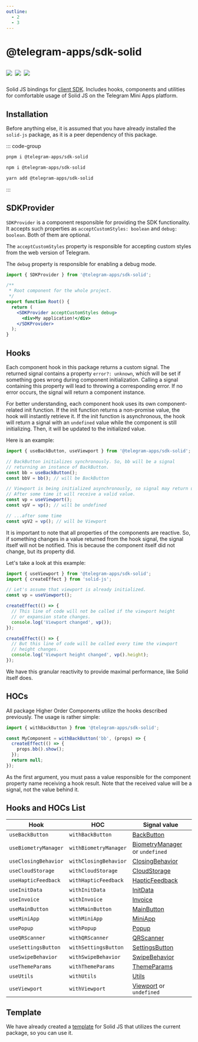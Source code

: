 ```yaml
---
outline:
  - 2
  - 3
---
```


# @telegram-apps/sdk-solid

<p style="display: inline-flex; gap: 8px">
  <a href="https://npmjs.com/package/@telegram-apps/sdk-solid">
    <img src="https://img.shields.io/npm/v/@telegram-apps/sdk-solid?logo=npm"/>
  </a>
  <img src="https://img.shields.io/bundlephobia/minzip/@telegram-apps/sdk-solid"/>
  <a href="https://github.com/Telegram-Mini-Apps/telegram-apps/tree/master/packages/sdk-solid">
    <img src="https://img.shields.io/badge/source-black?logo=github"/>
  </a>
</p>

Solid JS bindings for [client SDK](telegram-apps-sdk). Includes hooks, components and utilities
for comfortable usage of Solid JS on the Telegram Mini Apps platform.

## Installation

Before anything else, it is assumed that you have already installed the `solid-js` package, as it is
a peer dependency of this package.

::: code-group

```bash [pnpm]
pnpm i @telegram-apps/sdk-solid
```

```bash [npm]
npm i @telegram-apps/sdk-solid
```

```bash [yarn]
yarn add @telegram-apps/sdk-solid
```

:::

## SDKProvider

`SDKProvider` is a component responsible for providing the SDK functionality. It accepts
such properties as `acceptCustomStyles: boolean` and `debug: boolean`. Both of them are optional.

The `acceptCustomStyles` property is responsible for accepting custom styles from the web version of
Telegram.

The `debug` property is responsible for enabling a debug mode.

```jsx
import { SDKProvider } from '@telegram-apps/sdk-solid';

/**
 * Root component for the whole project.
 */
export function Root() {
  return (
    <SDKProvider acceptCustomStyles debug>
      <div>My application!</div>
    </SDKProvider>
  );
}
```

## Hooks

Each component hook in this package returns a custom signal. The returned signal contains a
property `error?: unknown`, which will be set if something goes wrong during component
initialization. Calling a signal containing this property will lead to throwing a corresponding
error. If no error occurs, the signal will return a component instance.

For better understanding, each component hook uses its own component-related init function. If the
init function returns a non-promise value, the hook will instantly retrieve it. If the init function
is asynchronous, the hook will return a signal with an `undefined` value while the component is
still initializing. Then, it will be updated to the initialized value.

Here is an example:

```ts
import { useBackButton, useViewport } from '@telegram-apps/sdk-solid';

// BackButton initializes synchronously. So, bb will be a signal
// returning an instance of BackButton.
const bb = useBackButton();
const bbV = bb(); // will be BackButton

// Viewport is being initialized asynchronously, so signal may return undefined.
// After some time it will receive a valid value.
const vp = useViewport();
const vpV = vp(); // will be undefined

// ...after some time
const vpV2 = vp(); // will be Viewport
```

It is important to note that all properties of the components are reactive. So, if something changes
in a value returned from the hook signal, the signal itself will not be notified. This is because
the component itself did not change, but its property did.

Let's take a look at this example:

```ts
import { useViewport } from '@telegram-apps/sdk-solid';
import { createEffect } from 'solid-js';

// Let's assume that viewport is already initialized.
const vp = useViewport();

createEffect(() => {
  // This line of code will not be called if the viewport height 
  // or expansion state changes.
  console.log('Viewport changed', vp());
});

createEffect(() => {
  // But this line of code will be called every time the viewport
  // height changes.
  console.log('Viewport height changed', vp().height);
});
```

We have this granular reactivity to provide maximal performance, like Solid itself does.

## HOCs

All package Higher Order Components utilize the hooks described previously. The usage is rather
simple:

```ts
import { withBackButton } from '@telegram-apps/sdk-solid';

const MyComponent = withBackButton('bb', (props) => {
  createEffect(() => {
    props.bb().show();
  });
  return null;
});
```

As the first argument, you must pass a value responsible for the component property name receiving a
hook result. Note that the received value will be a signal, not the value behind it.

## Hooks and HOCs List

| Hook                 | HOC                   | Signal value                                                                       |
| -------------------- | --------------------- | ---------------------------------------------------------------------------------- |
| `useBackButton`      | `withBackButton`      | [BackButton](telegram-apps-sdk/components/back-button.md)                          |
| `useBiometryManager` | `withBiometryManager` | [BiometryManager](telegram-apps-sdk/components/biometry-manager.md) or `undefined` |
| `useClosingBehavior` | `withClosingBehavior` | [ClosingBehavior](telegram-apps-sdk/components/closing-behavior.md)                |
| `useCloudStorage`    | `withCloudStorage`    | [CloudStorage](telegram-apps-sdk/components/cloud-storage.md)                      |
| `useHapticFeedback`  | `withHapticFeedback`  | [HapticFeedback](telegram-apps-sdk/components/haptic-feedback.md)                  |
| `useInitData`        | `withInitData`        | [InitData](telegram-apps-sdk/components/init-data.md)                              |
| `useInvoice`         | `withInvoice`         | [Invoice](telegram-apps-sdk/components/invoice.md)                                 |
| `useMainButton`      | `withMainButton`      | [MainButton](telegram-apps-sdk/components/main-button.md)                          |
| `useMiniApp`         | `withMiniApp`         | [MiniApp](telegram-apps-sdk/components/mini-app.md)                                |
| `usePopup`           | `withPopup`           | [Popup](telegram-apps-sdk/components/popup.md)                                     |
| `useQRScanner`       | `withQRScanner`       | [QRScanner](telegram-apps-sdk/components/qr-scanner.md)                            |
| `useSettingsButton`  | `withSettingsButton`  | [SettingsButton](telegram-apps-sdk/components/settings-button.md)                  |
| `useSwipeBehavior`   | `withSwipeBehavior`   | [SwipeBehavior](telegram-apps-sdk/components/swipe-behavior.md)                    |
| `useThemeParams`     | `withThemeParams`     | [ThemeParams](telegram-apps-sdk/components/theme-params.md)                        |
| `useUtils`           | `withUtils`           | [Utils](telegram-apps-sdk/components/utils.md)                                     |
| `useViewport`        | `withViewport`        | [Viewport](telegram-apps-sdk/components/viewport.md) or `undefined`                |

## Template

We have already created a [template](https://github.com/Telegram-Mini-Apps/solidjs-template) for
Solid JS that utilizes the current package, so you can use it.
